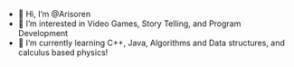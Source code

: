 - 👋 Hi, I’m @Arisoren
- 👀 I’m interested in Video Games, Story Telling, and Program Development
- 🌱 I’m currently learning C++, Java, Algorithms and Data structures, and calculus based physics!

